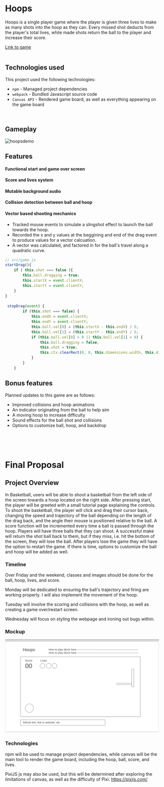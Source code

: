 # Hoops

Hoops is a single player game where the player is given three lives to make as many shots into the hoop as they can. Every missed shot deducts from the player's total lives, while made shots return the ball to the player and increase their score. 

[Link to game](https://stephenmdw.github.io/hoops-game/)  
<br>  

## Technologies used

This project used the following technologies:
* `npm` - Managed project dependencies
* `webpack` - Bundled Javascript source code
* `Canvas API` - Rendered game board, as well as everything appearing on the game board  
<br>

## Gameplay

![hoopsdemo](https://user-images.githubusercontent.com/117553743/233537027-4b2deada-1e73-4050-98cf-206d01b59528.gif)

## Features
#### Functional start and game over screen
#### Score and lives system
#### Mutable background audio
#### Collision detection between ball and hoop
#### Vector based shooting mechanics
* Tracked mouse events to simulate a slingshot effect to launch the ball towards the hoop.
* Recorded the x and y values at the beggining and end of the drag event to produce values for a vector calcuation.
* A vector was calculated, and factored in for the ball's travel along a quadratic curve.

```javascript
// src/game.js
startDrag(){
    if ( this.shot === false ){
        this.ball.dragging = true;
        this.startX = event.clientX;
        this.startY = event.clientY;
    }
}
            
 stopDrag(event) {
        if (this.shot === false) {
            this.endX = event.clientX;
            this.endY = event.clientY;
            this.ball.vel[0] = (this.startX - this.endX) / 5;
            this.ball.vel[1] = (this.startY - this.endY) / 5;
            if (this.ball.vel[0] > 0 || this.ball.vel[1] > 0) {
                this.ball.dragging = false;
                this.shot = true;
                this.ctx.clearRect(0, 0, this.dimensions.width, this.dimensions.height);
            }
        }
    }
```

## Bonus features

Planned updates to this game are as follows:
* Improved collisions and hoop animations
* An indicator originating from the ball to help aim 
* A moving hoop to increase difficulty
* Sound effects for the ball shot and collisions    
* Options to customize ball, hoop, and backdrop

<br>
<br>
<br>



# Final Proposal

## Project Overview
In Basketball, users will be able to shoot a basketball from the left side of the screen towards a hoop located on the right side. 
After pressing start, the player will be greeted with a small tutorial page explaining the controls. 
To shoot the basketball, the player will click and drag their cursor back, changing the speed and trajectory of the ball depending on the length of the drag back, and the angle their mouse is positioned relative to the ball. 
A score function will be incremented every time a ball is passed through the hoop. 
Players will have three balls that they can shoot. A successful make will return the shot ball back to them, but if they miss, i.e. hit the bottom of the screen, they will lose the ball. 
After players lose the game they will have the option to restart the game.
If there is time, options to customize the ball and hoop will be added as well.

### Timeline 

Over Friday and the weekend, classes and images should be done for the ball, hoop, lives, and score. 

Monday will be dedicated to ensuring the ball's trajectory and firing are working properly. I will also implement the movement of the hoop.
        
Tuesday will involve the scoring and collisions with the hoop, as well as creating a game over/restart screen.

Wednesday will focus on styling the webpage and ironing out bugs within.

### Mockup
![UI Screenshot](./sampleUI.png?raw=true "Optional SampleUI")

### Technologies

npm will be used to manage project dependencies, while canvas will be the main tool to render the game board, including the hoop, ball, score, and lives. 

PixiJS js may also be used, but this will be determined after exploring the limitations of canvas, as well as the difficulty of Pixi. https://pixijs.com/
        
